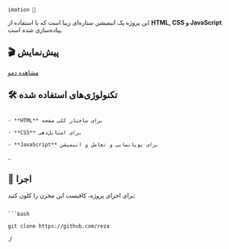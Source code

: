                                                                                                              imation 🌟  

این پروژه یک انیمیشن ستاره‌ای زیبا است که با استفاده از **HTML, CSS و JavaScript** پیاده‌سازی شده است.  

## 🎬 پیش‌نمایش  
[مشاهده دمو](https://rezaaslami.github.io/Star_Animation/) 

## 🛠 تکنولوژی‌های استفاده شده 
                                                                                             - **HTML** برای ساختار کلی صفحه  
                                                                                                    - **CSS** برای استایل‌دهی   
                                                                                 - **JavaScript** برای پویانمایی و تعامل و انیمیشن
..
## 🚀 اجرا  
برای اجرای پروژه، کافیست این مخزن را کلون کنید:  

                                                                                                               ```bash
                                                                                      git clone https://github.com/reza
./
